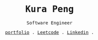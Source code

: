 <samp>
  <h1 align="center"> Kura Peng </h1>
  <p align="center"> Software Engineer </p>
</samp>
<p align="center">
  <samp>
    <a href="http://bit.ly/kurapeng">portfolio</a> .
    <a href="https://leetcode.com/midokura/">Leetcode</a> .
    <a href="https://www.linkedin.com/in/kurapeng/">Linkedin</a> .
  </samp>
</p>
